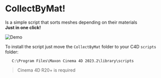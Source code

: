 # CollectByMat!
Is a simple script that sorts meshes depending on their materials  
**Just in one click!**   

![Demo](https://i.ibb.co/MnztsKf/Collect.gif)

To install the script just move the `CollectByMat` folder to your C4D `scripts` folder:   
```
   C:\Program Files\Maxon Cinema 4D 2023.2\library\scripts
```


> Cinema 4D R20+ is required 
